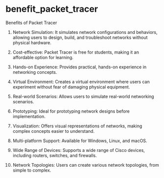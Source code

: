 # benefit_packet_tracer
Benefits of Packet Tracer

1. Network Simulation: It simulates network configurations and behaviors, allowing users to design, build, and troubleshoot networks without physical hardware.

2. Cost-effective: Packet Tracer is free for students, making it an affordable option for learning.

3. Hands-on Experience: Provides practical, hands-on experience in networking concepts.

4. Virtual Environment: Creates a virtual environment where users can experiment without fear of damaging physical equipment.
   
5. Real-world Scenarios: Allows users to simulate real-world networking scenarios.
   
6. Prototyping: Ideal for prototyping network designs before implementation.
   
7. Visualization: Offers visual representations of networks, making complex concepts easier to understand.

8. Multi-platform Support: Available for Windows, Linux, and macOS.

9. Wide Range of Devices: Supports a wide range of Cisco devices, including routers, switches, and firewalls.

10. Network Topologies: Users can create various network topologies, from simple to complex.
